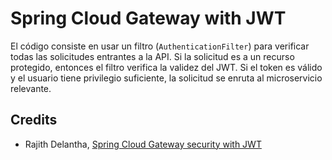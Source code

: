 # Spring Cloud Gateway with JWT

El código consiste en usar un filtro (`AuthenticationFilter`) para verificar todas las solicitudes entrantes a la API. Si la solicitud es a un recurso protegido, entonces el filtro verifica la validez del JWT. Si el token es válido y el usuario tiene privilegio suficiente, la solicitud se enruta al microservicio relevante.

## Credits

* Rajith Delantha, [Spring Cloud Gateway security with JWT](https://medium.com/@rajithgama/spring-cloud-gateway-security-with-jwt-23045ba59b8a)